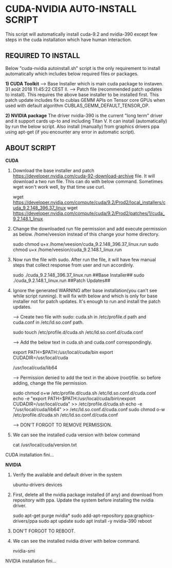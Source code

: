 CUDA-NVIDIA AUTO-INSTALL SCRIPT
===
This script will automatically install cuda-9.2 and nvidia-390 except few steps in the cuda installation which have human interaction.

REQUIRED TO INSTALL
---
Below "cuda-nvidia autoinstall.sh" script is the only requirement to install automatically which includes below required files or packages.

**1) CUDA Toolkit**
    --> Base Installer which is main cuda package to instaven. 31 août 2018 11:45:22 CEST ll.
    --> Patch file (recommended patch updates to install). This requires the above base installer to be installed first. This patch update includes fix to cublas GEMM APIs on Tensor core GPUs when used with default algorithm CUBLAS_GEMM_DEFAULT_TENSOR_OP.

**2) NVIDIA package**
The driver nvidia-390 is the current "long term" driver and it support cards up-to and including Titan V. 
It can install (automatically) by run the below script. Also install (manually) from graphics drivers ppa using apt-get (if you encounter any error in automatic script).

ABOUT SCRIPT
---
**CUDA**

1) Download the base installer and patch https://developer.nvidia.com/cuda-92-download-archive file. It will download a two run file. This can do with below command. Sometimes wget won't work well, by that time use curl.

	wget https://developer.nvidia.com/compute/cuda/9.2/Prod2/local_installers/cuda_9.2.148_396.37_linux
	wget https://developer.nvidia.com/compute/cuda/9.2/Prod2/patches/1/cuda_9.2.148.1_linux

2) Change the downloaded run file permission and add execute permission as below. /home/veesion instead of this change your home directory.

	sudo chmod u+x /home/veesion/cuda_9.2.148_396.37_linux.run
	sudo chmod u+x /home/veesion/cuda_9.2.148.1_linux.run

3) Now run the file with sudo. After run the file, it will have few manual steps that collect response from user and run accordinly. 

	sudo ./cuda_9.2.148_396.37_linux.run	##Base Installer##
	sudo ./cuda_9.2.148.1_linux.run		##Patch Updates##

4) Ignore the generated WARNING after base installation(you can't see while script running). It will fix with below and which is only for base installer not for patch updates. It's enough to run and install the patch updates.

   --> Create two file with sudo: cuda.sh in /etc/profile.d path and cuda.conf in /etc/ld.so.conf path.

	sudo touch /etc/profile.d/cuda.sh /etc/ld.so.conf.d/cuda.conf

   --> Add the below text in cuda.sh and cuda.conf correspondingly.

	export PATH=$PATH:/usr/local/cuda/bin
	export CUDADIR=/usr/local/cuda

	/usr/local/cuda/lib64

   --> Permission denied to add the text in the above (root)file. so before adding, change the file permission.

	sudo chmod o+w /etc/profile.d/cuda.sh /etc/ld.so.conf.d/cuda.conf
	echo -e "export PATH=$PATH:/usr/local/cuda/bin\nexport CUDADIR=/usr/local/cuda" >> /etc/profile.d/cuda.sh
	echo -e "/usr/local/cuda/lib64" >> /etc/ld.so.conf.d/cuda.conf
	sudo chmod o-w /etc/profile.d/cuda.sh /etc/ld.so.conf.d/cuda.conf

   --> DON'T FORGOT TO REMOVE PERMISSION.

5) We can see the installed cuda version with below command

	cat /usr/local/cuda/version.txt

CUDA installation fini...

**NVIDIA**

1) Verify the available and default driver in the system

	ubuntu-drivers devices

2) First, delete all the nvidia package installed (if any) and download from repository with ppa. Update the system before installing the nvidia driver. 

	sudo apt-get purge nvidia*
	sudo add-apt-repository ppa:graphics-drivers/ppa
	sudo apt update
	sudo apt install -y nvidia-390
	reboot

3) DON'T FORGOT TO REBOOT.

4) We can see the installed nvidia driver with below command.

	nvidia-smi 

NVIDIA installation fini...


